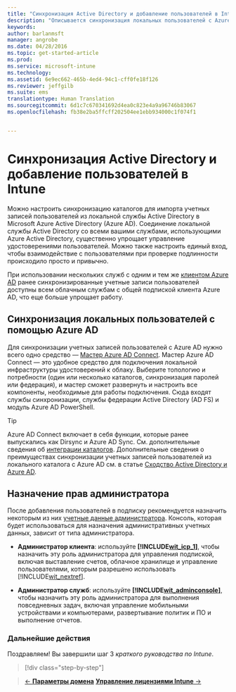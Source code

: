 ```yaml
---
title: "Синхронизация Active Directory и добавление пользователей в Intune | Microsoft Intune"
description: "Описывается синхронизация локальных пользователей с Azure AD и предоставление разрешений администратора для подписки Intune."
keywords: 
author: barlanmsft
manager: angrobe
ms.date: 04/28/2016
ms.topic: get-started-article
ms.prod: 
ms.service: microsoft-intune
ms.technology: 
ms.assetid: 6e9ec662-465b-4ed4-94c1-cff0fe18f126
ms.reviewer: jeffgilb
ms.suite: ems
translationtype: Human Translation
ms.sourcegitcommit: 6d1c7c670341692d4ea0c823e4a9a96746b83067
ms.openlocfilehash: fb38e2ba5ffcff202504ee1ebb934000c1f074f1


---
```



# Синхронизация Active Directory и добавление пользователей в Intune
Можно настроить синхронизацию каталогов для импорта учетных записей пользователей из локальной службы Active Directory в Microsoft Azure Active Directory (Azure AD). Соединение локальной службы Active Directory со всеми вашими службами, использующими Azure Active Directory, существенно упрощает управление удостоверениями пользователей. Можно также настроить единый вход, чтобы взаимодействие с пользователями при проверке подлинности происходило просто и привычно.

При использовании нескольких служб с одним и тем же [клиентом Azure AD](http://technet.microsoft.com/library/jj573650.aspx#BKMK_WhatIsAnAzureADTenant) ранее синхронизированные учетные записи пользователей доступны всем облачным службам с общей подпиской клиента Azure AD, что еще больше упрощает работу.

## Синхронизация локальных пользователей с помощью Azure AD
Для синхронизации учетных записей пользователей с Azure AD нужно всего одно средство — [Мастер Azure AD Connect](https://www.microsoft.com/download/details.aspx?id=47594). Мастер Azure AD Connect — это удобное средство для подключения локальной инфраструктуры удостоверений к облаку.  Выберите топологию и потребности (один или несколько каталогов, синхронизация паролей или федерация), и мастер сможет развернуть и настроить все компоненты, необходимые для работы подключения. Сюда входят службы синхронизации, службы федерации Active Directory (AD FS) и модуль Azure AD PowerShell.

> [!TIP]
> Azure AD Connect включает в себя функции, которые ранее выпускались как Dirsync и Azure AD Sync. См. дополнительные сведения об [интеграции каталогов](http://technet.microsoft.com/library/jj573653.aspx). Дополнительные сведения о преимуществах синхронизации учетных записей пользователей из локального каталога c Azure AD см. в статье [Сходство Active Directory и Azure AD](http://technet.microsoft.com/library/dn518177.aspx).

## Назначение прав администратора
После добавления пользователей в подписку рекомендуется назначить некоторым из них [учетные данные администратора](administrative-accounts-websites-perms.md). Консоль, которая будет использоваться для назначения административных учетных данных, зависит от типа администратора.

-   **Администратор клиента**: используйте **[!INCLUDE[wit_icp_1](../includes/wit_icp_1_md.md)]**, чтобы назначить эту роль администратора для управления подпиской, включая выставление счетов, облачное хранилище и управление пользователями, которым разрешено использовать [!INCLUDE[wit_nextref](../includes/wit_nextref_md.md)].

-   **Администратор служб**: используйте **[!INCLUDE[wit_adminconsole](../includes/wit_adminconsole_md.md)]**, чтобы назначить эту роль администратора для выполнения повседневных задач, включая управление мобильными устройствами и компьютерами, развертывание политик и ПО и выполнение отчетов.


### Дальнейшие действия
Поздравляем! Вы завершили шаг 3 *краткого руководства по Intune*.

>[!div class="step-by-step"]

>[&larr; **Параметры домена**](.\start-with-a-paid-subscription-to-microsoft-intune-step-2.md) [**Управление лицензиями Intune** &rarr;](.\start-with-a-paid-subscription-to-microsoft-intune-step-4.md)  



<!--HONumber=Aug16_HO4-->


